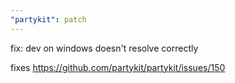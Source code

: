 ```yaml
---
"partykit": patch
---
```


fix: dev on windows doesn't resolve correctly

fixes https://github.com/partykit/partykit/issues/150
